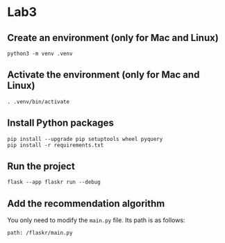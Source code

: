 # Lab3

## Create an environment (only for Mac and Linux)

```
python3 -m venv .venv
```

## Activate the environment (only for Mac and Linux)

```
. .venv/bin/activate
```

## Install Python packages 

```
pip install --upgrade pip setuptools wheel pyquery
pip install -r requirements.txt
```

## Run the project
```
flask --app flaskr run --debug
```

## Add the recommendation algorithm
You only need to modify the `main.py` file. Its path is as follows:
```
path: /flaskr/main.py
```